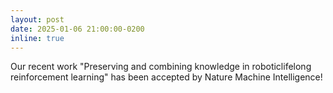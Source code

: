 ```yaml
---
layout: post
date: 2025-01-06 21:00:00-0200
inline: true
---
```


Our recent work "Preserving and combining knowledge in roboticlifelong reinforcement learning" has been accepted by Nature Machine Intelligence! 



